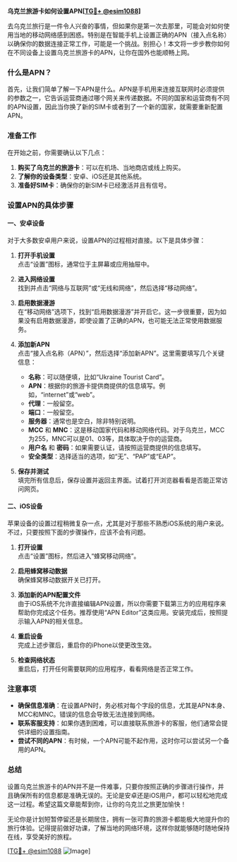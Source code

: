 **乌克兰旅游卡如何设置APN[[TG💪+ @esim1088](https://t.me/s/esim1088)]**

去乌克兰旅行是一件令人兴奋的事情，但如果你是第一次去那里，可能会对如何使用当地的移动网络感到困惑。特别是在智能手机上设置正确的APN（接入点名称）以确保你的数据连接正常工作，可能是一个挑战。别担心！本文将一步步教你如何在不同设备上设置乌克兰旅游卡的APN，让你在国外也能顺畅上网。

### 什么是APN？

首先，让我们简单了解一下APN是什么。APN是手机用来连接互联网时必须提供的参数之一，它告诉运营商通过哪个网关来传递数据。不同的国家和运营商有不同的APN设置，因此当你换了新的SIM卡或者到了一个新的国家，就需要重新配置APN。

### 准备工作

在开始之前，你需要确认以下几点：
1. **购买了乌克兰的旅游卡**：可以在机场、当地商店或线上购买。
2. **了解你的设备类型**：安卓、iOS还是其他系统。
3. **准备好SIM卡**：确保你的新SIM卡已经激活并且有信号。

### 设置APN的具体步骤

#### 一、安卓设备

对于大多数安卓用户来说，设置APN的过程相对直接。以下是具体步骤：

1. **打开手机设置**  
   点击“设置”图标，通常位于主屏幕或应用抽屉中。

2. **进入网络设置**  
   找到并点击“网络与互联网”或“无线和网络”，然后选择“移动网络”。

3. **启用数据漫游**  
   在“移动网络”选项下，找到“启用数据漫游”并开启它。这一步很重要，因为如果没有启用数据漫游，即使设置了正确的APN，也可能无法正常使用数据服务。

4. **添加新APN**  
   点击“接入点名称（APN）”，然后选择“添加新APN”。这里需要填写几个关键信息：
   - **名称**：可以随便填，比如“Ukraine Tourist Card”。
   - **APN**：根据你的旅游卡提供商提供的信息填写。例如，“internet”或“web”。
   - **代理**：一般留空。
   - **端口**：一般留空。
   - **服务器**：通常也是空白，除非特别说明。
   - **MCC** 和 **MNC**：这是移动国家代码和移动网络代码。对于乌克兰，MCC为255，MNC可以是01、03等，具体取决于你的运营商。
   - **用户名** 和 **密码**：如果需要认证，请按照运营商提供的信息填写。
   - **安全类型**：选择适当的选项，如“无”、“PAP”或“EAP”。

5. **保存并测试**  
   填完所有信息后，保存设置并返回主界面。试着打开浏览器看看是否能正常访问网页。

#### 二、iOS设备

苹果设备的设置过程稍微复杂一点，尤其是对于那些不熟悉iOS系统的用户来说。不过，只要按照下面的步骤操作，应该不会有问题。

1. **打开设置**  
   点击“设置”图标，然后进入“蜂窝移动网络”。

2. **启用蜂窝移动数据**  
   确保蜂窝移动数据开关已打开。

3. **添加新的APN配置文件**  
   由于iOS系统不允许直接编辑APN设置，所以你需要下载第三方的应用程序来帮助你完成这个任务。推荐使用“APN Editor”这类应用。安装完成后，按照提示输入APN的相关信息。

4. **重启设备**  
   完成上述步骤后，重启你的iPhone以使更改生效。

5. **检查网络状态**  
   重启后，打开任何需要联网的应用程序，看看网络是否正常工作。

### 注意事项

- **确保信息准确**：在设置APN时，务必核对每个字段的信息，尤其是APN本身、MCC和MNC。错误的信息会导致无法连接到网络。
- **联系客服支持**：如果你遇到困难，可以直接联系旅游卡的客服，他们通常会提供详细的设置指南。
- **尝试不同的APN**：有时候，一个APN可能不起作用，这时你可以尝试另一个备用的APN。

### 总结

设置乌克兰旅游卡的APN并不是一件难事，只要你按照正确的步骤进行操作，并且确保所有的信息都是准确无误的。无论是安卓还是iOS用户，都可以轻松地完成这一过程。希望这篇文章能帮到你，让你的乌克兰之旅更加愉快！

无论你是计划短暂停留还是长期居住，拥有一张可靠的旅游卡都能极大地提升你的旅行体验。记得提前做好功课，了解当地的网络环境，这样你就能够随时随地保持在线，享受美好的旅程。

[[TG💪+ @esim1088](https://t.me/s/esim1088) ![Image](https://i.postimg.cc/4NQfJmqS/Snipaste-2025-05-13-00-14-12.png)]
